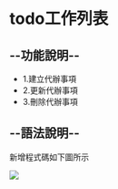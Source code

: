 <!DOCTYPE html>
<html lang="en">
<head>
<meta charset="UTF-8">
<meta http-equiv="X-UA-Compatible" content="IE=edge">
<meta name="viewport" content="width=device-width, initial-scale=1.0">
    
</head>
<body>
<h1>todo工作列表</h1>
<h2>--功能說明--</h2>
<ul>
<li>1.建立代辦事項</li>
<li>2.更新代辦事項</li>
<li>3.刪除代辦事項</li>
</ul>
<h2>--語法說明--</h2>
<p>新增程式碼如下圖所示</p>
<img src="https://fakeimg.pl/300x200/200">

</body>
</html>
